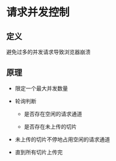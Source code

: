 # 请求并发控制

## 定义

避免过多的并发请求导致浏览器崩溃

## 原理

- 限定一个最大并发数量

- 轮询判断

   - 是否存在空闲的请求通道

   - 是否存在未上传的切片

- 未上传的切片不停地占用空闲的请求通道

- 直到所有切片上传完